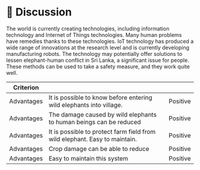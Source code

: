 # 🐘 Discussion

The world is currently creating technologies, including information technology and Internet of Things technologies. Many human problems have remedies thanks to these technologies. IoT technology has produced a wide range of innovations at the research level and is currently developing manufacturing robots. The technology may potentially offer solutions to lessen elephant-human conflict in Sri Lanka, a significant issue for people. These methods can be used to take a safety measure, and they work quite well.

| Criterion  |                                                                            |          |
| ---------- | -------------------------------------------------------------------------- | -------- |
| Advantages | It is possible to know before entering wild elephants into village.        | Positive |
| Advantages | The damage caused by wild elephants to human beings can be reduced         | Positive |
| Advantages | It is possible to protect farm field from wild elephant. Easy to maintain. | Positive |
| Advantages | Crop damage can be able to reduce                                          | Positive |
| Advantages | Easy to maintain this system                                               | Positive |
